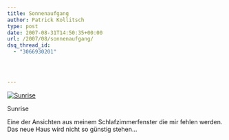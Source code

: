 ```yaml
---
title: Sonnenaufgang
author: Patrick Kollitsch
type: post
date: 2007-08-31T14:50:35+00:00
url: /2007/08/sonnenaufgang/
dsq_thread_id:
  - "3066930201"




---
```

<div class="flickr">
  <a href="http://www.flickr.com/photos/schreibblogade/1290560859/" title="Sunrise"><img src="//farm2.static.flickr.com/1372/1290560859_bd0b211913.jpg" alt="Sunrise" /></a></p> 
  
  <p>
    Sunrise
  </p>
</div>

Eine der Ansichten aus meinem Schlafzimmerfenster die mir fehlen werden. Das neue Haus wird nicht so günstig stehen...